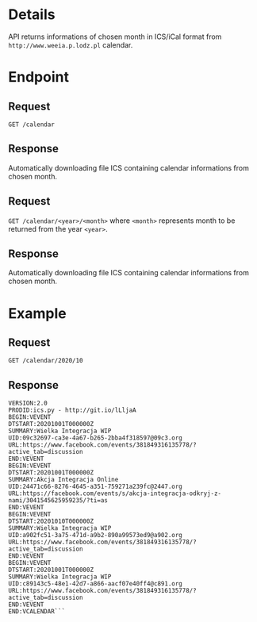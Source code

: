 # Details
API returns informations of chosen month in ICS/iCal format from `http://www.weeia.p.lodz.pl` calendar. 

# Endpoint

## Request
`GET /calendar` 


## Response
Automatically downloading file ICS containing calendar informations from chosen month.

## Request
`GET /calendar/<year>/<month>` 
where `<month>` represents month to be returned from the year `<year>`.

## Response
Automatically downloading file ICS containing calendar informations from chosen month.

# Example 
## Request
`GET /calendar/2020/10`

## Response
```BEGIN:VCALENDAR
VERSION:2.0
PRODID:ics.py - http://git.io/lLljaA
BEGIN:VEVENT
DTSTART:20201001T000000Z
SUMMARY:Wielka Integracja WIP
UID:09c32697-ca3e-4a67-b265-2bba4f318597@09c3.org
URL:https://www.facebook.com/events/381849316135778/?active_tab=discussion
END:VEVENT
BEGIN:VEVENT
DTSTART:20201001T000000Z
SUMMARY:Akcja Integracja Online
UID:24471c66-8276-4645-a351-759271a239fc@2447.org
URL:https://facebook.com/events/s/akcja-integracja-odkryj-z-nami/3041545625959235/?ti=as
END:VEVENT
BEGIN:VEVENT
DTSTART:20201010T000000Z
SUMMARY:Wielka Integracja WIP
UID:a902fc51-3a75-471d-a9b2-890a99573ed9@a902.org
URL:https://www.facebook.com/events/381849316135778/?active_tab=discussion
END:VEVENT
BEGIN:VEVENT
DTSTART:20201001T000000Z
SUMMARY:Wielka Integracja WIP
UID:c89143c5-48e1-42d7-a866-aacf07e40ff4@c891.org
URL:https://www.facebook.com/events/381849316135778/?active_tab=discussion
END:VEVENT
END:VCALENDAR```
